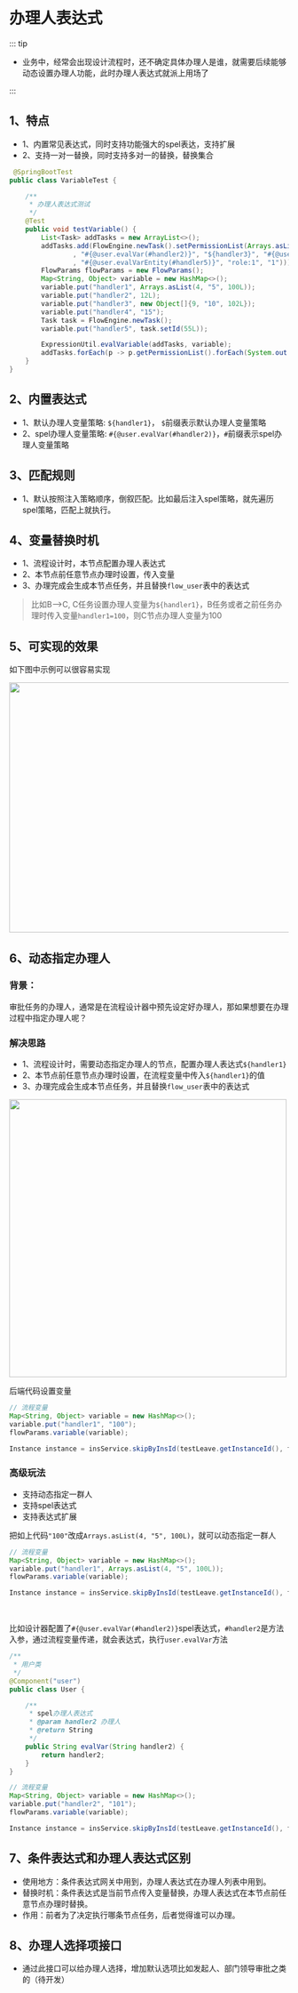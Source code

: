 # 办理人表达式
<!-- @include: ../other/betweengg.md -->

::: tip
- 业务中，经常会出现设计流程时，还不确定具体办理人是谁，就需要后续能够动态设置办理人功能，此时办理人表达式就派上用场了  

:::

## 1、特点
- 1、内置常见表达式，同时支持功能强大的spel表达，支持扩展
- 2、支持一对一替换，同时支持多对一的替换，替换集合

```java
 @SpringBootTest
public class VariableTest {

    /**
     * 办理人表达式测试
     */
    @Test
    public void testVariable() {
        List<Task> addTasks = new ArrayList<>();
        addTasks.add(FlowEngine.newTask().setPermissionList(Arrays.asList("${handler1}"
                , "#{@user.evalVar(#handler2)}", "${handler3}", "#{@user.evalVar(#handler4)}"
                , "#{@user.evalVarEntity(#handler5)}", "role:1", "1")));
        FlowParams flowParams = new FlowParams();
        Map<String, Object> variable = new HashMap<>();
        variable.put("handler1", Arrays.asList(4, "5", 100L));
        variable.put("handler2", 12L);
        variable.put("handler3", new Object[]{9, "10", 102L});
        variable.put("handler4", "15");
        Task task = FlowEngine.newTask();
        variable.put("handler5", task.setId(55L));

        ExpressionUtil.evalVariable(addTasks, variable);
        addTasks.forEach(p -> p.getPermissionList().forEach(System.out::println));
    }
}
```

## 2、内置表达式
- 1、默认办理人变量策略: `${handler1}`， `$`前缀表示默认办理人变量策略
- 2、spel办理人变量策略: `#{@user.evalVar(#handler2)}`，`#`前缀表示spel办理人变量策略

## 3、匹配规则
- 1、默认按照注入策略顺序，倒叙匹配。比如最后注入spel策略，就先遍历spel策略，匹配上就执行。

## 4、变量替换时机
- 1、流程设计时，本节点配置办理人表达式
- 2、本节点前任意节点办理时设置，传入变量
- 3、办理完成会生成本节点任务，并且替换`flow_user`表中的表达式

> 比如B-->C, C任务设置办理人变量为`${handler1}`，B任务或者之前任务办理时传入变量`handler1=100`，则C节点办理人变量为100

## 5、可实现的效果
如下图中示例可以很容易实现 

<div><img src="/assignmentlistener.jpg" width="550px" height="450px" /></div>

## 6、动态指定办理人

### 背景：

审批任务的办理人，通常是在流程设计器中预先设定好办理人，那如果想要在办理过程中指定办理人呢？

### 解决思路

- 1、流程设计时，需要动态指定办理人的节点，配置办理人表达式`${handler1}`
- 2、本节点前任意节点办理时设置，在流程变量中传入`${handler1}`的值
- 3、办理完成会生成本节点任务，并且替换`flow_user`表中的表达式



<div><img src="https://foruda.gitee.com/images/1745558346409798689/0bc86581_2218307.png" width="500" /></div>

后端代码设置变量

```java
// 流程变量
Map<String, Object> variable = new HashMap<>();
variable.put("handler1", "100");
flowParams.variable(variable);

Instance instance = insService.skipByInsId(testLeave.getInstanceId(), flowParams);
```



### 高级玩法

- 支持动态指定一群人
- 支持spel表达式
- 支持表达式扩展



把如上代码`"100"`改成`Arrays.asList(4, "5", 100L)`，就可以动态指定一群人

```java
// 流程变量
Map<String, Object> variable = new HashMap<>();
variable.put("handler1", Arrays.asList(4, "5", 100L));
flowParams.variable(variable);

Instance instance = insService.skipByInsId(testLeave.getInstanceId(), flowParams);
```
<br>

比如设计器配置了`#{@user.evalVar(#handler2)}`spel表达式，`#handler2`是方法入参，通过流程变量传递，就会表达式，执行`user.evalVar`方法

```java
/**
 * 用户类
 */
@Component("user")
public class User {

    /**
     * spel办理人表达式
     * @param handler2 办理人
     * @return String
     */
    public String evalVar(String handler2) {
        return handler2;
    }
}

// 流程变量
Map<String, Object> variable = new HashMap<>();
variable.put("handler2", "101");
flowParams.variable(variable);

Instance instance = insService.skipByInsId(testLeave.getInstanceId(), flowParams);
```

## 7、条件表达式和办理人表达式区别

- 使用地方：条件表达式网关中用到，办理人表达式在办理人列表中用到。
- 替换时机：条件表达式是当前节点传入变量替换，办理人表达式在本节点前任意节点办理时替换。
- 作用：前者为了决定执行哪条节点任务，后者觉得谁可以办理。

## 8、办理人选择项接口
- 通过此接口可以给办理人选择，增加默认选项比如发起人、部门领导审批之类的（待开发）
